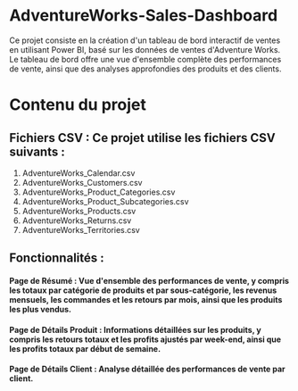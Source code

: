 # AdventureWorks-Sales-Dashboard
Ce projet consiste en la création d'un tableau de bord interactif de ventes en utilisant Power BI, basé sur les données de ventes d'Adventure Works. Le tableau de bord offre une vue d'ensemble complète des performances de vente, ainsi que des analyses approfondies des produits et des clients.

# Contenu du projet

## Fichiers CSV : Ce projet utilise les fichiers CSV suivants :

 1. AdventureWorks_Calendar.csv
 2. AdventureWorks_Customers.csv
 3. AdventureWorks_Product_Categories.csv
 4. AdventureWorks_Product_Subcategories.csv
 5. AdventureWorks_Products.csv
 6. AdventureWorks_Returns.csv
 7. AdventureWorks_Territories.csv

## Fonctionnalités :

#### Page de Résumé : Vue d'ensemble des performances de vente, y compris les totaux par catégorie de produits et par sous-catégorie, les revenus mensuels, les commandes et les retours par mois, ainsi que les produits les plus vendus.
#### Page de Détails Produit : Informations détaillées sur les produits, y compris les retours totaux et les profits ajustés par week-end, ainsi que les profits totaux par début de semaine.
#### Page de Détails Client : Analyse détaillée des performances de vente par client.
